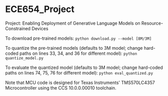 # ECE654_Project
Project: Enabling Deployment of Generative Language Models on Resource-Constrained Devices

To download pre-trained models:
`python download.py --model [8M/3M]`

To quantize the pre-trained models (defaults to 3M model; change hard-coded paths on lines 33, 34, and 36 for different model):
`python quantize_model.py`

To evaluate the quantized model (defaults to 3M model; change hard-coded paths on lines 74, 75, 76 for different model):
`python eval_quantized.py`

Note that MCU code is designed for Texas Instruments' TMS570LC4357 Microcontroller using the CCS 10.0.0.00010 toolchain.

